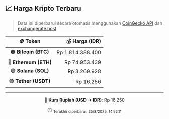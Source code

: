 

<!-- HARGA_KRIPTO -->
## 📈 Harga Kripto Terbaru

> Data ini diperbarui secara otomatis menggunakan [CoinGecko API](https://www.coingecko.com/) dan [exchangerate.host](https://exchangerate.host/)

<div align="center">

| 🪙 Token | 💰 Harga (IDR) |
|:------:|---------------:|
| 🟠 **Bitcoin (BTC)**   | Rp 1.814.388.400 |
| 🔵 **Ethereum (ETH)**  | Rp 74.953.439 |
| 🟣 **Solana (SOL)**    | Rp 3.269.928 |
| 🟢 **Tether (USDT)**   | Rp 16.256 |

---

💱 **Kurs Rupiah (USD → IDR)**: Rp 16.250

🕒 <sub>Terakhir diperbarui: 25/8/2025, 14.52.11</sub>

</div>
<!-- /HARGA_KRIPTO -->